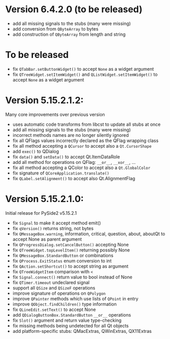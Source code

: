 

Version 6.4.2.0 (to be released)
===============
* add all missing signals to the stubs (many were missing)
* add conversion from `QByteArray` to bytes
* add construction of `QByteArray` from length and string




To be released
==============
* fix `QTabBar.setButtonWidget()` to accept `None` as a widget argument
* fix `QTreeWidget.setItemWidget()`  and `QListWidget.setItemWidget()` to accept `None` as a widget argument


Version 5.15.2.1.2:
===================
Many core improvements over previous version

* uses automatic code transforms from libcst to update all stubs at once
* add all missing signals to the stubs (many were missing)
* incorrect methods names are no longer silently ignored
* fix all QFlags values incorrectly declared as the QFlag wrapping class
* fix all method accepting a `QCursor` to accept also a `Qt.CursorShape`
* add `exec()` to QDialog
* fix `data()` and `setData()` to accept Qt.ItemDataRole
* add all method for operations on QFlag: `__or__`, `__xor__`, ...
* fix all method accepting a QColor to accept also a `Qt.GlobalColor`
* fix signature of `QCoreApplication.translate()`
* fix `QLabel.setAlignment()` to accept also Qt.AlignmentFlag


Version 5.15.2.1.0:
===================
Initial release for PySide2 v5.15.2.1

* fix `Signal` to make it accept method emit()
* fix `qVersion()` returns string, not bytes
* fix `QMessageBox.warning`, information, critical, question, about, aboutQt to accept None as parent argument
* fix `QProgressDialog.setCancelButton()` accepting None
* fix `QTreeWidget.topLevelItem()` returning possibly None
* fix `QMessageBox.StandardButton` or combinations
* fix `QProcess.ExitStatus` enum conversion to int
* fix `QAction.setShortcut()` to accept string as argument
* fix `QTreeWidgetItem` comparison with `<` 
* fix `Signal.connect()` return value to bool instead of None
* fix `QTimer.timeout` undeclared signal
* support all `QSize` and `QSizeF` operations
* improve signature of operations on `QPolygon`
* improve `QPainter` methods which use lists of `QPoint` in entry
* improve `QObject.findChildren()` type information
* fix `QLineEdit.setText()` to accept None
* add `QDialogButtonBox.StandardButton` `__or__` operations
* fix `Slot()` argument and return value type-checking
* fix missing methods being undetected for all Qt objects
* add platform-specific stubs: QMacExtras, QWinExtras, QX11Extras
